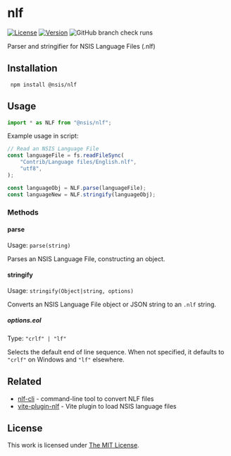 # nlf

[![License](https://img.shields.io/github/license/idleberg/node-nlf?color=blue&style=for-the-badge)](https://github.com/idleberg/node-nlf/blob/main/LICENSE)
[![Version](https://img.shields.io/npm/v/@nsis/nlf?style=for-the-badge)](https://www.npmjs.org/package/@nsis/nlf)
![GitHub branch check runs](https://img.shields.io/github/check-runs/idleberg/node-nlf/main?style=for-the-badge)

Parser and stringifier for NSIS Language Files (.nlf)

## Installation

` npm install @nsis/nlf`

## Usage

```js
import * as NLF from "@nsis/nlf";
```

Example usage in script:

```js
// Read an NSIS Language File
const languageFile = fs.readFileSync(
	"Contrib/Language files/English.nlf",
	"utf8",
);

const languageObj = NLF.parse(languageFile);
const languageNew = NLF.stringify(languageObj);
```

### Methods

#### parse

Usage: `parse(string)`

Parses an NSIS Language File, constructing an object.

#### stringify

Usage: `stringify(Object|string, options)`

Converts an NSIS Language File object or JSON string to an `.nlf` string.

##### options.eol

Type: `"crlf" | "lf"`

Selects the default end of line sequence. When not specified, it defaults to `"crlf"` on Windows and `"lf"` elsewhere.

## Related

- [nlf-cli](https://www.npmjs.org/package/@nsis/nlf-cli) - command-line tool to convert NLF files
- [vite-plugin-nlf](https://www.npmjs.org/package/@nsis/vite-plugin-nlf) - Vite plugin to load NSIS language files

## License

This work is licensed under [The MIT License](LICENSE).
